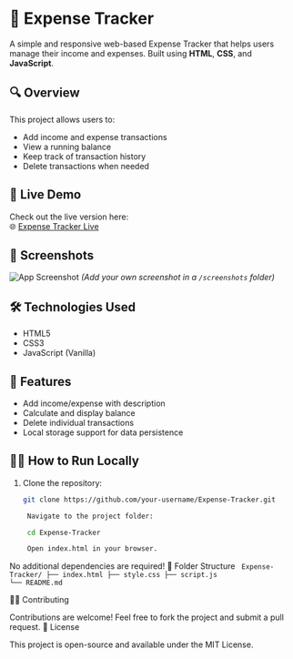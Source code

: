 # 💸 Expense Tracker

A simple and responsive web-based Expense Tracker that helps users manage their income and expenses. Built using **HTML**, **CSS**, and **JavaScript**.

## 🔍 Overview

This project allows users to:
- Add income and expense transactions
- View a running balance
- Keep track of transaction history
- Delete transactions when needed

## 🚀 Live Demo

Check out the live version here:  
🌐 [Expense Tracker Live](https://devilmonster5551w.github.io/Expense-Tracker/)

## 📸 Screenshots

![App Screenshot](screenshots/demo.png) *(Add your own screenshot in a `/screenshots` folder)*

## 🛠️ Technologies Used

- HTML5
- CSS3
- JavaScript (Vanilla)

## 🧰 Features

- Add income/expense with description
- Calculate and display balance
- Delete individual transactions
- Local storage support for data persistence

## 🧑‍💻 How to Run Locally

1. Clone the repository:
   ```bash
   git clone https://github.com/your-username/Expense-Tracker.git

    Navigate to the project folder:

    cd Expense-Tracker

    Open index.html in your browser.

No additional dependencies are required!
📁 Folder Structure
<prev><code>
Expense-Tracker/
├── index.html
├── style.css
├── script.js
└── README.md
</code></prev>

🙋‍♂️ Contributing

Contributions are welcome! Feel free to fork the project and submit a pull request.
📄 License

This project is open-source and available under the MIT License.
